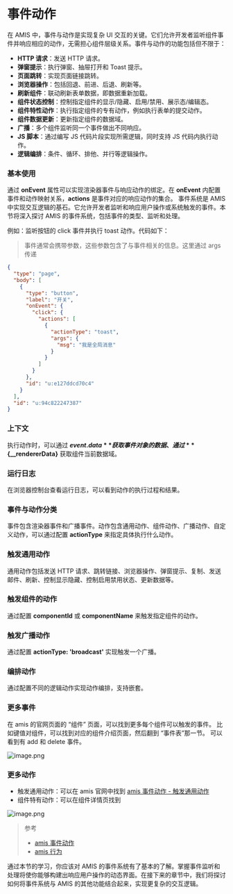# 事件动作

在 AMIS 中，事件与动作是实现复杂 UI 交互的关键。它们允许开发者监听组件事件并响应相应的动作，无需担心组件层级关系。事件与动作的功能包括但不限于：

- **HTTP 请求**：发送 HTTP 请求。
- **弹窗提示**：执行弹窗、抽屉打开和 Toast 提示。
- **页面跳转**：实现页面链接跳转。
- **浏览器操作**：包括回退、前进、后退、刷新等。
- **刷新组件**：联动刷新表单数据，即数据重新加载。
- **组件状态控制**：控制指定组件的显示/隐藏、启用/禁用、展示态/编辑态。
- **组件特性动作**：执行指定组件的专有动作，例如执行表单的提交动作。
- **组件数据更新**：更新指定组件的数据域。
- **广播**：多个组件监听同一个事件做出不同响应。
- **JS 脚本**：通过编写 JS 代码片段实现所需逻辑，同时支持 JS 代码内执行动作。
- **逻辑编排**：条件、循环、排他、并行等逻辑操作。
### 基本使用
通过 **onEvent** 属性可以实现渲染器事件与响应动作的绑定。在 **onEvent** 内配置事件和动作映射关系，**actions** 是事件对应的响应动作的集合。
事件系统是 AMIS 中实现交互逻辑的基石。它允许开发者监听和响应用户操作或系统触发的事件。本节将深入探讨 AMIS 的事件系统，包括事件的类型、监听和处理。

例如：监听按钮的 click 事件并执行 toast 动作。代码如下：


> 事件通常会携带参数，这些参数包含了与事件相关的信息。这里通过 args 传递

```json
{
  "type": "page",
  "body": [
    {
      "type": "button",
      "label": "开关",
      "onEvent": {
        "click": {
          "actions": [
            {
              "actionType": "toast",
              "args": {
                "msg": "我是全局消息"
              }
            }
          ]
        }
      },
      "id": "u:e127ddcd70c4"
    }
  ],
  "id": "u:94c822247387"
}
```


### 上下文
执行动作时，可以通过 **${event.data}** 获取事件对象的数据、通过 **${__rendererData}** 获取组件当前数据域。
### 运行日志
在浏览器控制台查看运行日志，可以看到动作的执行过程和结果。
### 事件与动作分类
事件包含渲染器事件和广播事件。动作包含通用动作、组件动作、广播动作、自定义动作，可以通过配置 **actionType** 来指定具体执行什么动作。
### 触发通用动作
通用动作包括发送 HTTP 请求、跳转链接、浏览器操作、弹窗提示、复制、发送邮件、刷新、控制显示隐藏、控制启用禁用状态、更新数据等。
### 触发组件的动作
通过配置 **componentId** 或 **componentName** 来触发指定组件的动作。
### 触发广播动作
通过配置 **actionType: 'broadcast'** 实现触发一个广播。
### 编排动作
通过配置不同的逻辑动作实现动作编排，支持嵌套。

### 更多事件
在 amis 的官网页面的 “组件” 页面，可以找到更多每个组件可以触发的事件。
比如键值对组件，可以找到对应的组件介绍页面，然后翻到 “事件表”那一节。
可以看到有 add 和 delete 事件。

![image.png](/img/amis/amis-more-events.png)

### 更多动作

- 触发通用动作：可以在 amis 官网中找到 [amis 事件动作 - 触发通用动作](https://aisuda.bce.baidu.com/amis/zh-CN/docs/concepts/event-action#%E8%A7%A6%E5%8F%91%E9%80%9A%E7%94%A8%E5%8A%A8%E4%BD%9C)
- 组件特有动作：可以在组件详情页找到

![image.png](/img/amis/amis-more-actions.png)


> 参考
> - [amis 事件动作](https://aisuda.bce.baidu.com/amis/zh-CN/docs/concepts/event-action)
> - [amis 行为](https://aisuda.bce.baidu.com/amis/zh-CN/docs/concepts/action)


通过本节的学习，你应该对 AMIS 的事件系统有了基本的了解。掌握事件监听和处理将使你能够构建出响应用户操作的动态界面。在接下来的章节中，我们将探讨如何将事件系统与 AMIS 的其他功能结合起来，实现更复杂的交互逻辑。


